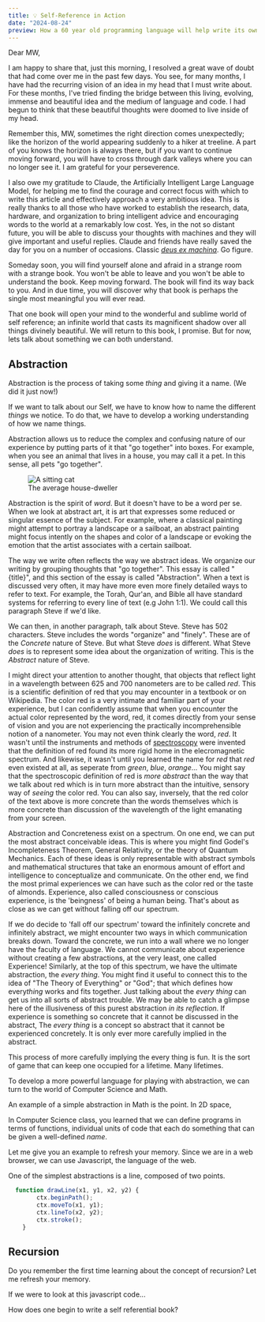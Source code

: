 ```yaml
---
title: 💡 Self-Reference in Action
date: "2024-08-24"
preview: How a 60 year old programming language will help write its own book.
---
```


<script>
  import ExampleOne from '$lib/components/ExampleOne.svelte';
  import pp from '$lib/assets/pp.webp';
</script>

Dear MW,

I am happy to share that, just this morning, I resolved a great wave of doubt that had come over me in the past few days. You see, for many months, I have had the recurring vision of an idea in my head that I must write about. For these months, I've tried finding the bridge between this living, evolving, immense and beautiful idea and the medium of language and code. I had begun to think that these beautiful thoughts were doomed to live inside of my head.

Remember this, MW, sometimes the right direction comes unexpectedly; like the horizon of the world appearing suddenly to a hiker at treeline. A part of you knows the horizon is always there, but if you want to continue moving forward, you will have to cross through dark valleys where you can no longer see it. I am grateful for your perseverence.

I also owe my gratitude to Claude, the Artificially Intelligent Large Language Model, for helping me to find the courage and correct focus with which to write this article and effectively approach a very ambitious idea. This is really thanks to all those who have worked to establish the research, data, hardware, and organization to bring intelligent advice and encouraging words to the world at a remarkably low cost. Yes, in the not so distant future, you will be able to discuss your thoughts with machines and they will give important and useful replies. Claude and friends have really saved the day for you on a number of occasions. Classic [*deus ex machina*](https://en.wikipedia.org/wiki/Deus_ex_machina). Go figure.

Someday soon, you will find yourself alone and afraid in a strange room with a strange book. You won't be able to leave and you won't be able to understand the book. Keep moving forward. The book will find its way back to you. And in due time, you will discover why that book is perhaps the single most meaningful you will ever read.

That one book will open your mind to the wonderful and sublime world of self reference; an infinite world that casts its magnificent shadow over all things divinely beautiful. We will return to this book, I promise. But for now, lets talk about something we can both understand.

## Abstraction

Abstraction is the process of taking some *thing* and giving it a name. (We did it just now!)

If we want to talk about our Self, we have to know how to name the different *things* we notice. To do that, we have to develop a working understanding of how we name things.

Abstraction allows us to reduce the complex and confusing nature of our experience by putting parts of it that "go together" into boxes. For example, when you see an animal that lives in a house, you may call it a pet. In this sense, all pets "go together".

<figure class="relative max-w-xs mx-auto">
  <img class="w-full h-auto" alt="A sitting cat" src={pp}/>
  <figcaption class="absolute bottom-0 left-0 right-0 bg-black bg-opacity-50 text-white p-2 text-sm text-sans">
    The average house-dweller
  </figcaption>
</figure>

Abstraction is the spirit of *word*. But it doesn't have to be a word per se. When we look at abstract art, it is art that expresses some reduced or singular essence of the subject. For example, where a classical painting might attempt to portray a landscape or a sailboat, an abstract painting might focus intently on the shapes and color of a landscape or evoking the emotion that the artist associates with a certain sailboat.

The way we write often reflects the way we abstract ideas. We organize our writing by grouping thoughts that "go together". This essay is called "{title}", and this section of the essay is called "Abstraction". When a text is discussed very often, it may have more even more finely detailed ways to refer to text. For example, the Torah, Qur'an, and Bible all have standard systems for referring to every line of text (e.g John 1:1). We could call this paragraph Steve if we'd like.

We can then, in another paragraph, talk about Steve. Steve has 502 characters. Steve includes the words "organize" and "finely". These are of the *Concrete* nature of Steve. But what Steve *does* is different. What Steve *does* is to represent some idea about the organization of writing. This is the *Abstract* nature of Steve.

I might direct your attention to another thought, that objects that reflect light in a wavelength between 625 and 700 nanometers are to be called *red*. This is a scientific definition of red that you may encounter in a textbook or on Wikipedia. The color red is a very intimate and familiar part of your experience, but I can confidently assume that when you encounter <span class="text-red-700"> the actual color represented by the word, red, </span> it comes directly from your sense of vision and you are not experiencing the practically incomprehensible notion of a nanometer. You may not even think clearly the word, *red*. It wasn't until the instruments and methods of [spectroscopy](https://en.wikipedia.org/wiki/Spectroscopy) were invented that the definition of red found its more rigid home in the elecromagnetic spectrum. And likewise, it wasn't until you learned the name for *red* that *red* even existed at all, as seperate from *green*, *blue*, *orange*... You might say that the spectroscopic definition of red is *more abstract* than the way that we talk about red which is in turn more abstract than the intuitive, sensory way of *seeing* the color red. You can also say, inversely, that the red color of the text above is more concrete than the words themselves which is more concrete than discussion of the wavelength of the light emanating from your screen.



Abstraction and Concreteness exist on a spectrum. On one end, we can put the most abstract conceivable ideas. This is where you might find Godel's Incompleteness Theorem, General Relativity, or the theory of Quantum Mechanics. Each of these ideas is only representable with abstract symbols and mathematical structures that take an enormous amount of effort and intelligence to conceptualize and communicate. On the other end, we find the most primal experiences we can have such as the color red or the taste of almonds. Experience, also called consciousness or conscious experience, is the 'beingness' of being a human being. That's about as close as we can get without falling off our spectrum.



If we do decide to 'fall off our spectrum' toward the infinitely concrete and infinitely abstract, we might encounter two ways in which communication breaks down. Toward the concrete, we run into a wall where we no longer have the faculty of language.
We cannot communicate about experience without creating a few abstractions, at the very least, one called Experience! Similarly, at the top of this spectrum, we have the ultimate abstraction, the *every* *thing*. You might find it useful to connect this to the idea of "The Theory of Everything" or "God"; that which defines how every*thing* works and fits together. Just talking about the *every* *thing* can get us into all sorts of abstract trouble. We may be able to catch a glimpse here of the illusiveness of this purest abstraction *in its reflection*. If experience is something so concrete that it cannot be discussed in the abstract, The *every* *thing* is a concept so abstract that it cannot be experienced concretely. It is only ever more carefully implied in the abstract.

This process of more carefully implying the every thing is fun. It is the sort of game that can keep one occupied for a lifetime. Many lifetimes.

To develop a more powerful language for playing with abstraction, we can turn to the world of Computer Science and Math.

An example of a simple abstraction in Math is the point. In 2D space,




In Computer Science class, you learned that we can define programs in terms of functions, individual units of code that each do something that can be given a well-defined *name*.



Let me give you an example to refresh your memory. Since we are in a web browser, we can use Javascript, the language of the web.

One of the simplest abstractions is a line, composed of two points.

```js
  function drawLine(x1, y1, x2, y2) {
		ctx.beginPath();
		ctx.moveTo(x1, y1);
		ctx.lineTo(x2, y2);
		ctx.stroke();
	}
```

<ExampleOne />

## Recursion

Do you remember the first time learning about the concept of recursion? Let me refresh your memory.


If we were to look at this javascript code...





How does one begin to write a self referential book?
